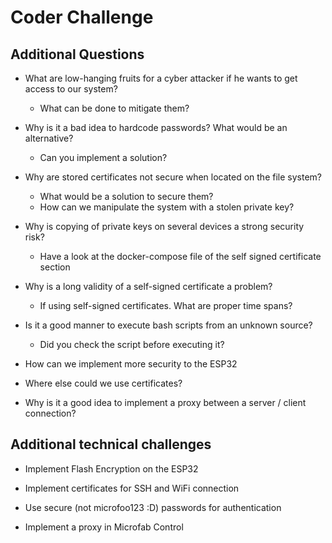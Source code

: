 # Coder Challenge

## Additional Questions

- What are low-hanging fruits for a cyber attacker if he wants to get access to our system?
  - What can be done to mitigate them?


- Why is it a bad idea to hardcode passwords? What would be an alternative?
  - Can you implement a solution?
  

- Why are stored certificates not secure when located on the file system?
  - What would be a solution to secure them?
  - How can we manipulate the system with a stolen private key?

- Why is copying of private keys on several devices a strong security risk?
  - Have a look at the docker-compose file of the self signed certificate section

- Why is a long validity of a self-signed certificate a problem?
  - If using self-signed certificates. What are proper time spans?

- Is it a good manner to execute bash scripts from an unknown source? 
  - Did you check the script before executing it?

- How can we implement more security to the ESP32


- Where else could we use certificates?


- Why is it a good idea to implement a proxy between a server / client connection?


## Additional technical challenges

- Implement Flash Encryption on the ESP32

- Implement certificates for SSH and WiFi connection

- Use secure (not microfoo123 :D) passwords for authentication

- Implement a proxy in Microfab Control